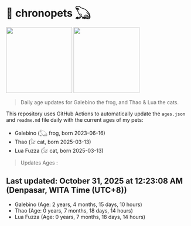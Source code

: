 # 🐾 chronopets 𓆏
<img src="https://github.com/user-attachments/assets/802b3632-7c4b-4232-a3a0-8b1d8fa6f04d" widht=180 height=180 >
<img src="https://github.com/user-attachments/assets/16687005-7ebb-4607-be57-0c8e528fed06" widht=180 height=180 >

> Daily age updates for Galebino the frog, and Thao & Lua the cats.

This repository uses GitHub Actions to automatically update the `ages.json` and `readme.md` file daily with the current ages of my pets: <br>
- Galebino (𓆏 frog, born 2023-06-16)
- Thao (𓃠 cat, born 2025-03-13)
- Lua Fuzza (𓃠 cat, born 2025-03-13)

> Updates Ages :

## Last updated: October 31, 2025 at 12:23:08 AM (Denpasar, WITA Time (UTC+8))

- Galebino (Age: 2 years, 4 months, 15 days, 10 hours)
- Thao (Age: 0 years, 7 months, 18 days, 14 hours)
- Lua Fuzza (Age: 0 years, 7 months, 18 days, 14 hours)

